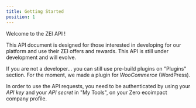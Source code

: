 ```yaml
---
title: Getting Started
position: 1
---
```


Welcome to the ZEI API !

This API document is designed for those interested in developing for our platform and use their ZEI offers and rewards.
This API is still under development and will evolve.

If you are not a developer... you can still use pre-build plugins on "Plugins" section.
For the moment, we made a plugin for *WooCommerce* (WordPress).

In order to use the API requests, you need to be authenticated by using your *API key* and your *API secret* in
"My Tools", on your Zero ecoimpact company profile.
